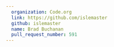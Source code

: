```yaml
---
  organization: Code.org
  link: https://github.com/islemaster
  github: islemaster
  name: Brad Buchanan
  pull_request_number: 591
---
```

